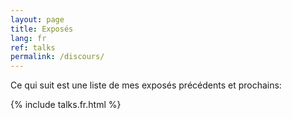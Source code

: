 ```yaml
---
layout: page
title: Exposés
lang: fr
ref: talks
permalink: /discours/
---
```


Ce qui suit est une liste de mes exposés précédents et prochains:

{% include talks.fr.html %}

